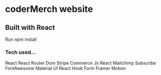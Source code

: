 # coderMerch website

## Built with React

Run npm install

### Tech used...

React
React Router Dom
Stripe
Commerce Js
React Mailchimp Subscribe
FontAwesome
Material UI
React Hook Form
Framer Motion
